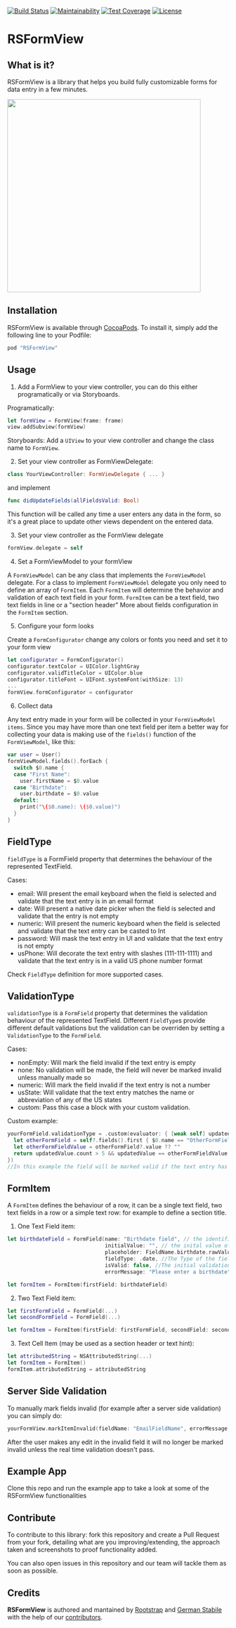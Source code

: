 [![Build Status](https://img.shields.io/travis/rootstrap/RSFormView/master.svg)](https://travis-ci.org/rootstrap/RSFormView)
[![Maintainability](https://api.codeclimate.com/v1/badges/7f79bedea0280ec94444/maintainability)](https://codeclimate.com/repos/5cd33d2d08760b668c0049c7/maintainability)
[![Test Coverage](https://api.codeclimate.com/v1/badges/544a5a1b6aa75ad62eb6/test_coverage)](https://codeclimate.com/github/rootstrap/RSFormView/test_coverage)
[![License](https://img.shields.io/github/license/rootstrap/RSFormView.svg)](https://github.com/rootstrap/RSFormView/blob/master/LICENSE)

# RSFormView


## What is it?

RSFormView is a library that helps you build fully customizable forms for data entry in a few minutes. 

<img src="https://github.com/rootstrap/RSFormView/blob/master/formExample.gif" height="440">

## Installation

RSFormView is available through [CocoaPods](http://cocoapods.org). To install it, simply add the following line to your Podfile:

```ruby
pod "RSFormView"
```
## Usage

1. Add a FormView to your view controller, you can do this either programatically or via Storyboards.


Programatically: 
```swift
let formView = FormView(frame: frame)
view.addSubview(formView)
```
Storyboards:
Add a `UIView` to your view controller and change the class name to `FormView`.

2. Set your view controller as FormViewDelegate:
```swift
class YourViewController: FormViewDelegate { ... }
```
and implement
```swift
func didUpdateFields(allFieldsValid: Bool)
```
This function will be called any time a user enters any data in the form, so it's a great place to update other views dependent on the entered data.

3. Set your view controller as the FormView delegate
```swift
formView.delegate = self
```

4. Set a FormViewModel to your formView


A `FormViewModel` can be any class that implements the `FormViewModel` delegate. 
For a class to implement `FormViewModel` delegate  you only need to define an array of `FormItem`.
Each `FormItem` will determine the behavior and validation of each text field in your form. 
`FormItem` can be a text field, two text fields in line or a "section header"
More about fields configuration in the `FormItem` section.

5. Configure your form looks


Create a `FormConfigurator` change any colors or fonts you need and set it to your form view
```swift
let configurator = FormConfigurator()
configurator.textColor = UIColor.lightGray
configurator.validTitleColor = UIColor.blue
configurator.titleFont = UIFont.systemFont(withSize: 13)
...
formView.formConfigurator = configurator
```
6. Collect data


Any text entry made in your form will be collected in your `FormViewModel`  `items`. 
Since you may have more than one text field per item a better way for collecting your data is making use of the `fields()` function of the `FormViewModel`, like this:
```swift
var user = User()
formViewModel.fields().forEach {
  switch $0.name {
  case "First Name":
    user.firstName = $0.value
  case "Birthdate":
    user.birthdate = $0.value
  default:
    print("\($0.name): \($0.value)")
  }
}
```

## FieldType

`fieldType` is a FormField property that determines the behaviour of the represented TextField.

Cases: 
 - email: Will present the email keyboard when the field is selected and validate that the text entry is in an email format
 - date: Will present a native date picker when the field is selected and validate that the entry is not empty
 - numeric: Will present the numeric keyboard when the field is selected and validate that the text entry can be casted to Int
 - password: Will mask the text entry in UI and validate that the text entry is not empty
 - usPhone: Will decorate the text entry with slashes (111-111-1111) and validate that the text entry is in a valid US phone number format  
 
 Check `FieldType` definition for more supported cases. 
 
 ## ValidationType 
 
 `validationType` is a `FormField` property that determines the validation behaviour of the represented TextField.
 Different `FieldType`s provide different default validations but the validation can be overriden by setting a `ValidationType` to the `FormField`.
 
 Cases: 
 - nonEmpty: Will mark the field invalid if the text entry is empty
 - none: No validation will be made, the field will never be marked invalid unless manually made so
 - numeric: Will mark the field invalid if the text entry is not a number
 - usState: Will validate that the text entry matches the name or abbreviation of any of the US states
 - custom: Pass this case a block with your custom validation.

Custom example: 
```swift
yourFormField.validationType = .custom(evaluator: { [weak self] updatedValue in
  let otherFormField = self?.fields().first { $0.name == "OtherFormFieldName" }
  let otherFormFieldValue = otherFormField?.value ?? ""
  return updatedValue.count > 5 && updatedValue == otherFormFieldValue
})
//In this example the field will be marked valid if the text entry has mora characters than 5 and its text entry is the same as the field with identifier "OtherTextFieldName"  
```

## FormItem

A `FormItem` defines the behaviour of a row, it can be a single text field, two text fields in a row or a simple text row: for example to define a section title.

1. One Text Field item: 

```swift
let birthdateField = FormField(name: "Birthdate field", // the identifier of the field, use this to collect the data later
                               initialValue: "", // the inital value of the field, if its in a date formate it will auto select that date in the picker
                               placeholder: FieldName.birthdate.rawValue, // The placeholder when there's no value and text field title when there is
                               fieldType: .date, //The Type of the field, .date will present a native picker view when tapping on the text field
                               isValid: false, //The initial validation state. The field won't be marked invalid until data is entered or removed
                               errorMessage: "Please enter a birthdate") //The error message to be displayed when the entry is invalid or empty

let formItem = FormItem(firstField: birthdateField)
```

2. Two Text Field item: 

```swift
let firstFormField = FormField(...)
let secondFormField = FormField(...)

let formItem = FormItem(firstField: firstFormField, secondField: secondFormField)
```

3. Text Cell Item (may be used as a section header or text hint):
```swift
let attributedString = NSAttributedString(...)
let formItem = FormItem()
formItem.attributedString = attributedString
```

## Server Side Validation

To manually mark fields invalid (for example after a server side validation) you can simply do:

``` swift
yourFormView.markItemInvalid(fieldName: "EmailFieldName", errorMessage: "Oops, This email is already taken")
```

After the user makes any edit in the invalid field it will no longer be marked invalid unless the real time validation doesn't pass.

## Example App

Clone this repo and run the example app to take a look at some of the RSFormView functionalities 

## Contribute

To contribute to this library: fork this repository and create a Pull Request from your fork, detailing what are you improving/extending, the approach taken and screenshots to proof functionality added.

You can also open issues in this repository and our team will tackle them as soon as possible. 

## Credits

**RSFormView** is authored and mantained by [Rootstrap](http://www.rootstrap.com) and [German Stabile](https://github.com/germanStabile) with the help of our [contributors](https://github.com/rootstrap/RSFormView/contributors).
